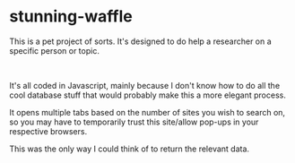 # stunning-waffle
<p>This is a pet project of sorts.  It's designed to do help a researcher on a specific person or topic.</p>
<br><p>It's all coded in Javascript, mainly because I don't know how to do all the cool database stuff that would probably make this a more elegant process.</p>
<p>It opens multiple tabs based on the number of sites you wish to search on, so you may have to temporarily trust this site/allow pop-ups in your respective browsers.</p>
<p>This was the only way I could think of to return the relevant data.</p>
